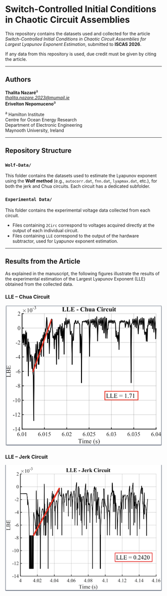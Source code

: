 # Switch-Controlled Initial Conditions in Chaotic Circuit Assemblies
This repository contains the datasets used and collected for the article *Switch-Controlled Initial Conditions in Chaotic Circuit Assemblies for Largest Lyapunov Exponent Estimation*, submitted to **ISCAS 2026**.  

If any data from this repository is used, due credit must be given by citing the article.  

---

## Authors

**Thalita Nazaré**<sup>a</sup>  
*thalita.nazare.2023@mumail.ie*  
**Erivelton Nepomuceno**<sup>a</sup>  

<sup>a</sup> Hamilton Institute  
Centre for Ocean Energy Research  
Department of Electronic Engineering  
Maynooth University, Ireland  

---

## Repository Structure

### `Wolf-Data/`  
This folder contains the datasets used to estimate the Lyapunov exponent using the **Wolf method** (e.g., `autocorr.dat`, `fnn.dat`, `lyapmax.dat`, etc.), for both the jerk and Chua circuits. Each circuit has a dedicated subfolder.  

### `Experimental Data/`  
This folder contains the experimental voltage data collected from each circuit.  
- Files containing `2Circ` correspond to voltages acquired directly at the output of each individual circuit.  
- Files containing `LLE` correspond to the output of the hardware subtractor, used for Lyapunov exponent estimation.  

---

## Results from the Article

As explained in the manuscript, the following figures illustrate the results of the experimental estimation of the Largest Lyapunov Exponent (LLE) obtained from the collected data.

### LLE – Chua Circuit
![LLE Chua](Images/lle_chua.png)

### LLE – Jerk Circuit
![LLE Jerk](Images/lle_jerk.png)
